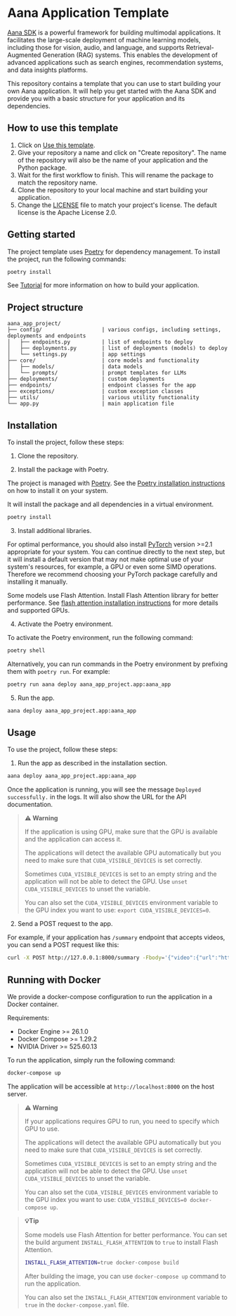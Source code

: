# Aana Application Template

[Aana SDK](https://github.com/mobiusml/aana_sdk) is a powerful framework for building multimodal applications. It facilitates the large-scale deployment of machine learning models, including those for vision, audio, and language, and supports Retrieval-Augmented Generation (RAG) systems. This enables the development of advanced applications such as search engines, recommendation systems, and data insights platforms.

This repository contains a template that you can use to start building your own Aana application. It will help you get started with the Aana SDK and provide you with a basic structure for your application and its dependencies.

## How to use this template

1. Click on [Use this template](https://github.com/mobiusml/aana_app_template/generate).
2. Give your repository a name and click on "Create repository". The name of the repository will also be the name of your application and the Python package.
3. Wait for the first workflow to finish. This will rename the package to match the repository name.
4. Clone the repository to your local machine and start building your application.
5. Change the [LICENSE](/LICENSE) file to match your project's license. The default license is the Apache License 2.0.

## Getting started

The project template uses [Poetry](https://python-poetry.org/) for dependency management. To install the project, run the following commands:

```bash
poetry install
```

See [Tutorial](https://mobiusml.github.io/aana_sdk/pages/tutorial/) for more information on how to build your application.

## Project structure

```
aana_app_project/
├── config/                   | various configs, including settings, deployments and endpoints
│   ├── endpoints.py          | list of endpoints to deploy
│   ├── deployments.py        | list of deployments (models) to deploy
│   └── settings.py           | app settings
├── core/                     | core models and functionality
│   ├── models/               | data models
│   └── prompts/              | prompt templates for LLMs
├── deployments/              | custom deployments
├── endpoints/                | endpoint classes for the app
├── exceptions/               | custom exception classes
├── utils/                    | various utility functionality
└── app.py                    | main application file
```


## Installation

To install the project, follow these steps:

1. Clone the repository.

2. Install the package with Poetry.

The project is managed with [Poetry](https://python-poetry.org/docs/). See the [Poetry installation instructions](https://python-poetry.org/docs/#installation) on how to install it on your system.

It will install the package and all dependencies in a virtual environment.

```bash
poetry install
```

3. Install additional libraries.

For optimal performance, you should also install [PyTorch](https://pytorch.org/get-started/locally/) version >=2.1 appropriate for your system. You can continue directly to the next step, but it will install a default version that may not make optimal use of your system's resources, for example, a GPU or even some SIMD operations. Therefore we recommend choosing your PyTorch package carefully and installing it manually.

Some models use Flash Attention. Install Flash Attention library for better performance. See [flash attention installation instructions](https://github.com/Dao-AILab/flash-attention?tab=readme-ov-file#installation-and-features) for more details and supported GPUs.


4. Activate the Poetry environment.

To activate the Poetry environment, run the following command:

```bash
poetry shell
```

Alternatively, you can run commands in the Poetry environment by prefixing them with `poetry run`. For example:

```bash
poetry run aana deploy aana_app_project.app:aana_app
```

5. Run the app.

```bash
aana deploy aana_app_project.app:aana_app
```

## Usage

To use the project, follow these steps:

1. Run the app as described in the installation section.

```bash
aana deploy aana_app_project.app:aana_app
```

Once the application is running, you will see the message `Deployed successfully.` in the logs. It will also show the URL for the API documentation.

> **⚠️ Warning**
>
> If the application is using GPU, make sure that the GPU is available and the application can access it.
>
> The applications will detect the available GPU automatically but you need to make sure that `CUDA_VISIBLE_DEVICES` is set correctly.
> 
> Sometimes `CUDA_VISIBLE_DEVICES` is set to an empty string and the application will not be able to detect the GPU. Use `unset CUDA_VISIBLE_DEVICES` to unset the variable.
> 
> You can also set the `CUDA_VISIBLE_DEVICES` environment variable to the GPU index you want to use: `export CUDA_VISIBLE_DEVICES=0`.

2. Send a POST request to the app.

For example, if your application has `/summary` endpoint that accepts videos, you can send a POST request like this:

```bash
curl -X POST http://127.0.0.1:8000/summary -Fbody='{"video":{"url":"https://www.youtube.com/watch?v=VhJFyyukAzA"}}'
```

## Running with Docker

We provide a docker-compose configuration to run the application in a Docker container.

Requirements:

- Docker Engine >= 26.1.0
- Docker Compose >= 1.29.2
- NVIDIA Driver >= 525.60.13

To run the application, simply run the following command:

```bash
docker-compose up
```

The application will be accessible at `http://localhost:8000` on the host server.


> **⚠️ Warning**
>
> If your applications requires GPU to run, you need to specify which GPU to use.
>
> The applications will detect the available GPU automatically but you need to make sure that `CUDA_VISIBLE_DEVICES` is set correctly.
> 
> Sometimes `CUDA_VISIBLE_DEVICES` is set to an empty string and the application will not be able to detect the GPU. Use `unset CUDA_VISIBLE_DEVICES` to unset the variable.
> 
> You can also set the `CUDA_VISIBLE_DEVICES` environment variable to the GPU index you want to use: `CUDA_VISIBLE_DEVICES=0 docker-compose up`.


> **💡Tip**
>
> Some models use Flash Attention for better performance. You can set the build argument `INSTALL_FLASH_ATTENTION` to `true` to install Flash Attention. 
>
> ```bash
> INSTALL_FLASH_ATTENTION=true docker-compose build
> ```
>
> After building the image, you can use `docker-compose up` command to run the application.
>
> You can also set the `INSTALL_FLASH_ATTENTION` environment variable to `true` in the `docker-compose.yaml` file.
